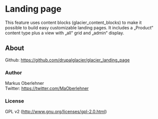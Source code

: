 # Landing page
This feature uses content blocks (glacier_content_blocks) to make it possible to build easy customizable landing pages. It includes a „Product“ content type plus a view with „all“ grid and „admin“ display.

## About
Github: https://github.com/drupalglacier/glacier_landing_page

### Author
Markus Oberlehner  
Twitter: https://twitter.com/MaOberlehner

### License
GPL v2 (http://www.gnu.org/licenses/gpl-2.0.html)
